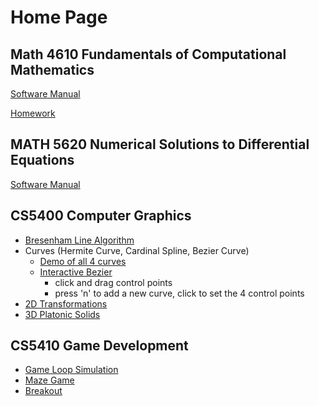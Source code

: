 # Home Page

## Math 4610 Fundamentals of Computational Mathematics
[Software Manual](https://philipnelson5.github.io/math4610/SoftwareManual)

[Homework](https://philipnelson5.github.io/math4610/HomeWork)

## MATH 5620 Numerical Solutions to Differential Equations
[Software Manual](https://philipnelson5.github.io/MATH5620/SoftwareManual)

## CS5400 Computer Graphics
+ [Bresenham Line Algorithm](https://philipnelson5.github.io/class-projects/CS5400_ComputerGraphics/1-BresenhamLineAlgorithm/index.html)
+ Curves (Hermite Curve, Cardinal Spline, Bezier Curve)
  - [Demo of all 4 curves](https://philipnelson5.github.io/class-projects/CS5400_ComputerGraphics/2-Curves/index.html)
  - [Interactive Bezier](https://philipnelson5.github.io/class-projects/CS5400_ComputerGraphics/2-Curves/demoIndex.html)
    * click and drag control points
    * press 'n' to add a new curve, click to set the 4 control points
+ [2D Transformations](https://philipnelson5.github.io/class-projects/CS5400_ComputerGraphics/3-2DTransformations/index.html)
+ [3D Platonic Solids](https://philipnelson5.github.io/class-projects/CS5400_ComputerGraphics/4-3DPlatonicSolids/index.html)

## CS5410 Game Development
+ [Game Loop Simulation](https://philipnelson5.github.io/class-projects/CS5410_GameDev/1-GameLoop/index.html)
+ [Maze Game](https://philipnelson5.github.io/class-projects/CS5410_GameDev/2-Maze/index.html)
+ [Breakout](https://philipnelson5.github.io/class-projects/CS5410_GameDev/3-Breakout/index.html)
